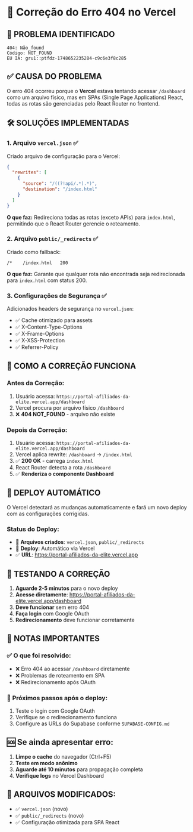 # 🔧 Correção do Erro 404 no Vercel

## 🚨 PROBLEMA IDENTIFICADO
```
404: Não_found
Código: NOT_FOUND
EU IA: gru1::ptfdz-1748652235284-c9c6e3f8c285
```

## ✅ CAUSA DO PROBLEMA
O erro 404 ocorreu porque o **Vercel** estava tentando acessar `/dashboard` como um arquivo físico, mas em SPAs (Single Page Applications) React, todas as rotas são gerenciadas pelo React Router no frontend.

## 🛠️ SOLUÇÕES IMPLEMENTADAS

### 1. **Arquivo `vercel.json`** ✅
Criado arquivo de configuração para o Vercel:

```json
{
  "rewrites": [
    {
      "source": "/((?!api/.*).*)",
      "destination": "/index.html"
    }
  ]
}
```

**O que faz:** Redireciona todas as rotas (exceto APIs) para `index.html`, permitindo que o React Router gerencie o roteamento.

### 2. **Arquivo `public/_redirects`** ✅
Criado como fallback:

```
/*    /index.html   200
```

**O que faz:** Garante que qualquer rota não encontrada seja redirecionada para `index.html` com status 200.

### 3. **Configurações de Segurança** ✅
Adicionados headers de segurança no `vercel.json`:

- ✅ Cache otimizado para assets
- ✅ X-Content-Type-Options
- ✅ X-Frame-Options
- ✅ X-XSS-Protection
- ✅ Referrer-Policy

## 🎯 **COMO A CORREÇÃO FUNCIONA**

### Antes da Correção:
1. Usuário acessa: `https://portal-afiliados-da-elite.vercel.app/dashboard`
2. Vercel procura por arquivo físico `/dashboard`
3. ❌ **404 NOT_FOUND** - arquivo não existe

### Depois da Correção:
1. Usuário acessa: `https://portal-afiliados-da-elite.vercel.app/dashboard`
2. Vercel aplica rewrite: `/dashboard` → `/index.html`
3. ✅ **200 OK** - carrega `index.html`
4. React Router detecta a rota `/dashboard`
5. ✅ **Renderiza o componente Dashboard**

## 🚀 **DEPLOY AUTOMÁTICO**

O Vercel detectará as mudanças automaticamente e fará um novo deploy com as configurações corrigidas.

### Status do Deploy:
- 📁 **Arquivos criados**: `vercel.json`, `public/_redirects`
- 🔄 **Deploy**: Automático via Vercel
- ✅ **URL**: https://portal-afiliados-da-elite.vercel.app

## 🧪 **TESTANDO A CORREÇÃO**

1. **Aguarde 2-5 minutos** para o novo deploy
2. **Acesse diretamente**: https://portal-afiliados-da-elite.vercel.app/dashboard
3. **Deve funcionar** sem erro 404
4. **Faça login** com Google OAuth
5. **Redirecionamento** deve funcionar corretamente

## 📝 **NOTAS IMPORTANTES**

### ✅ **O que foi resolvido:**
- ❌ Erro 404 ao acessar `/dashboard` diretamente
- ❌ Problemas de roteamento em SPA
- ❌ Redirecionamento após OAuth

### 🔄 **Próximos passos após o deploy:**
1. Teste o login com Google OAuth
2. Verifique se o redirecionamento funciona
3. Configure as URLs do Supabase conforme `SUPABASE-CONFIG.md`

## 🆘 **Se ainda apresentar erro:**

1. **Limpe o cache** do navegador (Ctrl+F5)
2. **Teste em modo anônimo**
3. **Aguarde até 10 minutos** para propagação completa
4. **Verifique logs** no Vercel Dashboard

## 🎯 **ARQUIVOS MODIFICADOS:**
- ✅ `vercel.json` (novo)
- ✅ `public/_redirects` (novo)
- ✅ Configuração otimizada para SPA React 